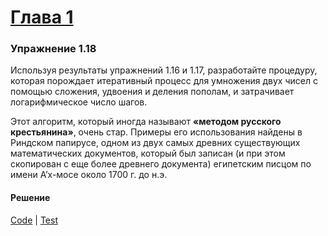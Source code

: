 # [Глава 1](../index.md#Глава-1-Построение-абстракций-с-помощью-процедур)

### Упражнение 1.18
Используя результаты упражнений 1.16 и 1.17, разработайте процедуру, которая порождает итеративный процесс для умножения двух чисел с помощью сложения, удвоения и деления пополам, и затрачивает логарифмическое число шагов.

Этот алгоритм, который иногда называют **«методом русского крестьянина»**, очень стар. Примеры его использования найдены в Риндском папирусе, одном из двух самых древних существующих математических документов, который был записан (и при этом скопирован с еще более древнего документа) египетским писцом по имени А’х-мосе около 1700 г. до н.э.

#### Решение
[Code](../../src/sicp/chapter01/1_18.clj) | [Test](../../test/sicp/chapter01/1_18_test.clj)

